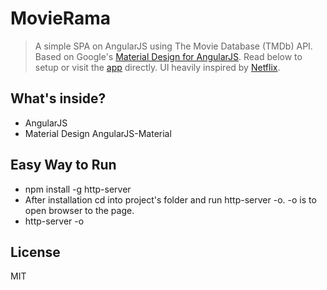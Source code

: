 # MovieRama
> A simple SPA on AngularJS using The Movie Database (TMDb) API. Based on Google's [Material Design for AngularJS](https://material.angularjs.org/latest/). Read below to setup or visit the [app](https://almpertis.github.io) directly. UI heavily inspired by [Netflix](https://www.netflix.com/).

## What's inside?
* AngularJS
* Material Design AngularJS-Material


## Easy Way to Run
- npm install -g http-server
- After installation cd into project's folder and run http-server -o. -o is to open browser to the page.
- http-server -o


## License
MIT
